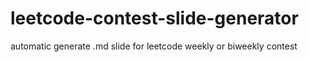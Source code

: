 # leetcode-contest-slide-generator
automatic generate .md slide for leetcode weekly or biweekly contest
